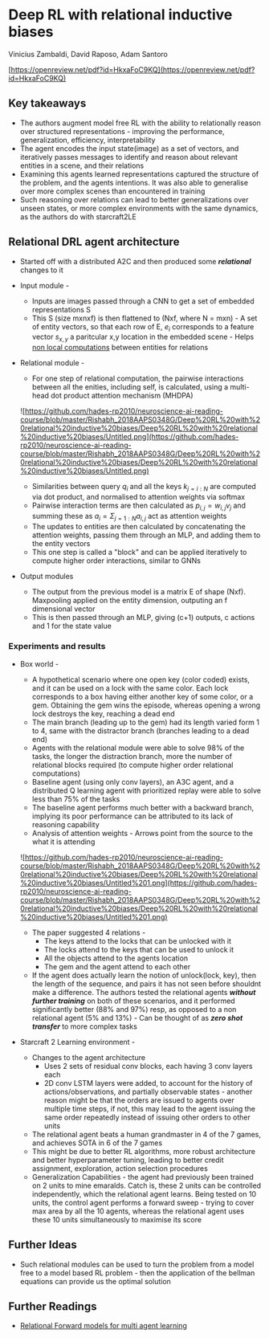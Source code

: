 # Deep RL with relational inductive biases

Vinicius Zambaldi, David Raposo, Adam Santoro

[https://openreview.net/pdf?id=HkxaFoC9KQ](https://openreview.net/pdf?id=HkxaFoC9KQ)

## Key takeaways

- The authors augment model free RL with the ability to relationally reason over structured representations - improving the performance, generalization, efficiency, interpretability
- The agent encodes the input state(image) as a set of vectors, and iteratively passes messages to identify and reason about relevant entities in a scene, and their relations
- Examining this agents learned representations captured the structure of the problem, and the agents intentions. It was also able to generalise over more complex scenes than encountered in training
- Such reasoning over relations can lead to better generalizations over unseen states, or more complex environments with the same dynamics, as the authors do with starcraft2LE

## Relational DRL agent architecture

- Started off with a distributed A2C and then produced some ***relational*** changes to it
- Input module -
    - Inputs are images passed through a CNN to get a set of embedded representations S
    - This S (size mxnxf) is then flattened to (Nxf, where N = mxn) - A set of entity vectors, so that each row of E, $e_i$ corresponds to a feature vector $s_{x, y}$ a paritcular x,y location in the embedded scene - Helps [non local computations](https://arxiv.org/pdf/1711.07971.pdf) between entities for relations
- Relational module -
    - For one step of relational computation, the pairwise interactions between all the enities, including self, is calculated, using a multi-head dot product attention mechanism (MHDPA)

    ![https://github.com/hades-rp2010/neuroscience-ai-reading-course/blob/master/Rishabh_2018AAPS0348G/Deep%20RL%20with%20relational%20inductive%20biases/Deep%20RL%20with%20relational%20inductive%20biases/Untitled.png](https://github.com/hades-rp2010/neuroscience-ai-reading-course/blob/master/Rishabh_2018AAPS0348G/Deep%20RL%20with%20relational%20inductive%20biases/Deep%20RL%20with%20relational%20inductive%20biases/Untitled.png)

    - Similarities between query $q_i$ and all the keys $k_{j = i:N}$ are computed via dot product, and normalised to attention weights via softmax
    - Pairwise interaction terms are then calculated as $p_{i,j} = w_{i,j}v_j$ and summing these as $a_{i}=\Sigma_{j=1:N}a_{i, j}$ act as attention weights
    - The updates to entities are then calculated by concatenating the attention weights, passing them through an MLP, and adding them to the entity vectors
    - This one step is called a "block" and can be applied iteratively to compute higher order interactions, similar to GNNs
- Output modules
    - The output from the previous model is a matrix E of shape (Nxf). Maxpooling applied on the entity dimension, outputing an f dimensional vector
    - This is then passed through an MLP, giving (c+1) outputs, c actions and 1 for the state value

### Experiments and results

- Box world -
    - A hypothetical scenario where one open key (color coded) exists, and it can be used on a lock with the same color. Each lock corresponds to a box having either another key of some color, or a gem. Obtaining the gem wins the episode, whereas opening a wrong lock destroys the key, reaching a dead end
    - The main branch (leading up to the gem) had its length varied form 1 to 4, same with the distractor branch (branches leading to a dead end)
    - Agents with the relational module were able to solve 98% of the tasks, the longer the distraction branch, more the number of relational blocks required (to compute higher order relational computations)
    - Baseline agent (using only conv layers), an A3C agent, and a distributed Q learning agent with prioritized replay were able to solve less than 75% of the tasks
    - The baseline agent performs much better with a backward branch, implying its poor performance can be attributed to its lack of reasoning capability
    - Analysis of attention weights - Arrows point from the source to the what it is attending

    ![https://github.com/hades-rp2010/neuroscience-ai-reading-course/blob/master/Rishabh_2018AAPS0348G/Deep%20RL%20with%20relational%20inductive%20biases/Deep%20RL%20with%20relational%20inductive%20biases/Untitled%201.png](https://github.com/hades-rp2010/neuroscience-ai-reading-course/blob/master/Rishabh_2018AAPS0348G/Deep%20RL%20with%20relational%20inductive%20biases/Deep%20RL%20with%20relational%20inductive%20biases/Untitled%201.png)

    - The paper suggested 4 relations -
        - The keys attend to the locks that can be unlocked with it
        - The locks attend to the keys that can be used to unlock it
        - All the objects attend to the agents location
        - The gem and the agent attend to each other
    - If the agent does actually learn the notion of unlock(lock, key), then the length of the sequence, and pairs it has not seen before shouldnt make a difference. The authors tested the relational agents ***without further training*** on both of these scenarios, and it performed significantly better (88% and 97%) resp, as opposed to a non relational agent (5% and 13%) - Can be thought of as ***zero shot transfer*** to more complex tasks

- Starcraft 2 Learning environment -
    - Changes to the agent architecture
        - Uses 2 sets of residual conv blocks, each having 3 conv layers each
        - 2D conv LSTM layers were added, to account for the history of actions/observations, and partially observable states - another reason might be that the orders are issued to agents over multiple time steps, if not, this may lead to the agent issuing the same order repeatedly instead of issuing other orders to other units
    - The relational agent beats a human grandmaster in 4 of the 7 games, and achieves SOTA in 6 of the 7 games
    - This might be due to better RL algorithms, more robust architecture and better hyperparameter tuning, leading to better credit assignment, exploration, action selection procedures
    - Generalization Capabilities - the agent had previously been trained on 2 units to mine emaralds. Catch is, these 2 units can be controlled independently, which the relational agent learns. Being tested on 10 units, the control agent performs a forward sweep - trying to cover max area by all the 10 agents, whereas the relational agent uses these 10 units simultaneously to maximise its score

## Further Ideas

- Such relational modules can be used to turn the problem from a model free to a model based RL problem - then the application of the bellman equations can provide us the optimal solution

## Further Readings

- [Relational Forward models for multi agent learning](https://arxiv.org/pdf/1809.11044.pdf)
